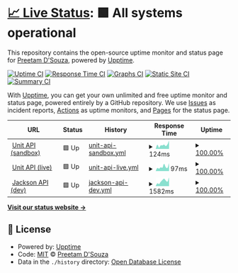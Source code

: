 # [📈 Live Status](https://pdsouza.github.io/nw-status-page): <!--live status--> **🟩 All systems operational**

This repository contains the open-source uptime monitor and status page for [Preetam D'Souza](preetam.io), powered by [Upptime](https://github.com/upptime/upptime).

[![Uptime CI](https://github.com/pdsouza/nw-status-page/workflows/Uptime%20CI/badge.svg)](https://github.com/pdsouza/nw-status-page/actions?query=workflow%3A%22Uptime+CI%22)
[![Response Time CI](https://github.com/pdsouza/nw-status-page/workflows/Response%20Time%20CI/badge.svg)](https://github.com/pdsouza/nw-status-page/actions?query=workflow%3A%22Response+Time+CI%22)
[![Graphs CI](https://github.com/pdsouza/nw-status-page/workflows/Graphs%20CI/badge.svg)](https://github.com/pdsouza/nw-status-page/actions?query=workflow%3A%22Graphs+CI%22)
[![Static Site CI](https://github.com/pdsouza/nw-status-page/workflows/Static%20Site%20CI/badge.svg)](https://github.com/pdsouza/nw-status-page/actions?query=workflow%3A%22Static+Site+CI%22)
[![Summary CI](https://github.com/pdsouza/nw-status-page/workflows/Summary%20CI/badge.svg)](https://github.com/pdsouza/nw-status-page/actions?query=workflow%3A%22Summary+CI%22)

With [Upptime](https://upptime.js.org), you can get your own unlimited and free uptime monitor and status page, powered entirely by a GitHub repository. We use [Issues](https://github.com/pdsouza/nw-status-page/issues) as incident reports, [Actions](https://github.com/pdsouza/nw-status-page/actions) as uptime monitors, and [Pages](https://pdsouza.github.io/nw-status-page) for the status page.

<!--start: status pages-->
<!-- This summary is generated by Upptime (https://github.com/upptime/upptime) -->
<!-- Do not edit this manually, your changes will be overwritten -->
<!-- prettier-ignore -->
| URL | Status | History | Response Time | Uptime |
| --- | ------ | ------- | ------------- | ------ |
| <img alt="" src="https://icons.duckduckgo.com/ip3/api.s.unit.sh.ico" height="13"> [Unit API (sandbox)](https://api.s.unit.sh) | 🟩 Up | [unit-api-sandbox.yml](https://github.com/pdsouza/nw-status-page/commits/HEAD/history/unit-api-sandbox.yml) | <details><summary><img alt="Response time graph" src="./graphs/unit-api-sandbox/response-time-week.png" height="20"> 124ms</summary><br><a href="https://pdsouza.github.io/nw-status-page/history/unit-api-sandbox"><img alt="Response time 206" src="https://img.shields.io/endpoint?url=https%3A%2F%2Fraw.githubusercontent.com%2Fpdsouza%2Fnw-status-page%2FHEAD%2Fapi%2Funit-api-sandbox%2Fresponse-time.json"></a><br><a href="https://pdsouza.github.io/nw-status-page/history/unit-api-sandbox"><img alt="24-hour response time 171" src="https://img.shields.io/endpoint?url=https%3A%2F%2Fraw.githubusercontent.com%2Fpdsouza%2Fnw-status-page%2FHEAD%2Fapi%2Funit-api-sandbox%2Fresponse-time-day.json"></a><br><a href="https://pdsouza.github.io/nw-status-page/history/unit-api-sandbox"><img alt="7-day response time 124" src="https://img.shields.io/endpoint?url=https%3A%2F%2Fraw.githubusercontent.com%2Fpdsouza%2Fnw-status-page%2FHEAD%2Fapi%2Funit-api-sandbox%2Fresponse-time-week.json"></a><br><a href="https://pdsouza.github.io/nw-status-page/history/unit-api-sandbox"><img alt="30-day response time 250" src="https://img.shields.io/endpoint?url=https%3A%2F%2Fraw.githubusercontent.com%2Fpdsouza%2Fnw-status-page%2FHEAD%2Fapi%2Funit-api-sandbox%2Fresponse-time-month.json"></a><br><a href="https://pdsouza.github.io/nw-status-page/history/unit-api-sandbox"><img alt="1-year response time 207" src="https://img.shields.io/endpoint?url=https%3A%2F%2Fraw.githubusercontent.com%2Fpdsouza%2Fnw-status-page%2FHEAD%2Fapi%2Funit-api-sandbox%2Fresponse-time-year.json"></a></details> | <details><summary><a href="https://pdsouza.github.io/nw-status-page/history/unit-api-sandbox">100.00%</a></summary><a href="https://pdsouza.github.io/nw-status-page/history/unit-api-sandbox"><img alt="All-time uptime 100.00%" src="https://img.shields.io/endpoint?url=https%3A%2F%2Fraw.githubusercontent.com%2Fpdsouza%2Fnw-status-page%2FHEAD%2Fapi%2Funit-api-sandbox%2Fuptime.json"></a><br><a href="https://pdsouza.github.io/nw-status-page/history/unit-api-sandbox"><img alt="24-hour uptime 100.00%" src="https://img.shields.io/endpoint?url=https%3A%2F%2Fraw.githubusercontent.com%2Fpdsouza%2Fnw-status-page%2FHEAD%2Fapi%2Funit-api-sandbox%2Fuptime-day.json"></a><br><a href="https://pdsouza.github.io/nw-status-page/history/unit-api-sandbox"><img alt="7-day uptime 100.00%" src="https://img.shields.io/endpoint?url=https%3A%2F%2Fraw.githubusercontent.com%2Fpdsouza%2Fnw-status-page%2FHEAD%2Fapi%2Funit-api-sandbox%2Fuptime-week.json"></a><br><a href="https://pdsouza.github.io/nw-status-page/history/unit-api-sandbox"><img alt="30-day uptime 100.00%" src="https://img.shields.io/endpoint?url=https%3A%2F%2Fraw.githubusercontent.com%2Fpdsouza%2Fnw-status-page%2FHEAD%2Fapi%2Funit-api-sandbox%2Fuptime-month.json"></a><br><a href="https://pdsouza.github.io/nw-status-page/history/unit-api-sandbox"><img alt="1-year uptime 100.00%" src="https://img.shields.io/endpoint?url=https%3A%2F%2Fraw.githubusercontent.com%2Fpdsouza%2Fnw-status-page%2FHEAD%2Fapi%2Funit-api-sandbox%2Fuptime-year.json"></a></details>
| <img alt="" src="https://icons.duckduckgo.com/ip3/api.unit.co.ico" height="13"> [Unit API (live)](https://api.unit.co/) | 🟩 Up | [unit-api-live.yml](https://github.com/pdsouza/nw-status-page/commits/HEAD/history/unit-api-live.yml) | <details><summary><img alt="Response time graph" src="./graphs/unit-api-live/response-time-week.png" height="20"> 97ms</summary><br><a href="https://pdsouza.github.io/nw-status-page/history/unit-api-live"><img alt="Response time 164" src="https://img.shields.io/endpoint?url=https%3A%2F%2Fraw.githubusercontent.com%2Fpdsouza%2Fnw-status-page%2FHEAD%2Fapi%2Funit-api-live%2Fresponse-time.json"></a><br><a href="https://pdsouza.github.io/nw-status-page/history/unit-api-live"><img alt="24-hour response time 54" src="https://img.shields.io/endpoint?url=https%3A%2F%2Fraw.githubusercontent.com%2Fpdsouza%2Fnw-status-page%2FHEAD%2Fapi%2Funit-api-live%2Fresponse-time-day.json"></a><br><a href="https://pdsouza.github.io/nw-status-page/history/unit-api-live"><img alt="7-day response time 97" src="https://img.shields.io/endpoint?url=https%3A%2F%2Fraw.githubusercontent.com%2Fpdsouza%2Fnw-status-page%2FHEAD%2Fapi%2Funit-api-live%2Fresponse-time-week.json"></a><br><a href="https://pdsouza.github.io/nw-status-page/history/unit-api-live"><img alt="30-day response time 444" src="https://img.shields.io/endpoint?url=https%3A%2F%2Fraw.githubusercontent.com%2Fpdsouza%2Fnw-status-page%2FHEAD%2Fapi%2Funit-api-live%2Fresponse-time-month.json"></a><br><a href="https://pdsouza.github.io/nw-status-page/history/unit-api-live"><img alt="1-year response time 166" src="https://img.shields.io/endpoint?url=https%3A%2F%2Fraw.githubusercontent.com%2Fpdsouza%2Fnw-status-page%2FHEAD%2Fapi%2Funit-api-live%2Fresponse-time-year.json"></a></details> | <details><summary><a href="https://pdsouza.github.io/nw-status-page/history/unit-api-live">100.00%</a></summary><a href="https://pdsouza.github.io/nw-status-page/history/unit-api-live"><img alt="All-time uptime 99.99%" src="https://img.shields.io/endpoint?url=https%3A%2F%2Fraw.githubusercontent.com%2Fpdsouza%2Fnw-status-page%2FHEAD%2Fapi%2Funit-api-live%2Fuptime.json"></a><br><a href="https://pdsouza.github.io/nw-status-page/history/unit-api-live"><img alt="24-hour uptime 100.00%" src="https://img.shields.io/endpoint?url=https%3A%2F%2Fraw.githubusercontent.com%2Fpdsouza%2Fnw-status-page%2FHEAD%2Fapi%2Funit-api-live%2Fuptime-day.json"></a><br><a href="https://pdsouza.github.io/nw-status-page/history/unit-api-live"><img alt="7-day uptime 100.00%" src="https://img.shields.io/endpoint?url=https%3A%2F%2Fraw.githubusercontent.com%2Fpdsouza%2Fnw-status-page%2FHEAD%2Fapi%2Funit-api-live%2Fuptime-week.json"></a><br><a href="https://pdsouza.github.io/nw-status-page/history/unit-api-live"><img alt="30-day uptime 99.87%" src="https://img.shields.io/endpoint?url=https%3A%2F%2Fraw.githubusercontent.com%2Fpdsouza%2Fnw-status-page%2FHEAD%2Fapi%2Funit-api-live%2Fuptime-month.json"></a><br><a href="https://pdsouza.github.io/nw-status-page/history/unit-api-live"><img alt="1-year uptime 99.98%" src="https://img.shields.io/endpoint?url=https%3A%2F%2Fraw.githubusercontent.com%2Fpdsouza%2Fnw-status-page%2FHEAD%2Fapi%2Funit-api-live%2Fuptime-year.json"></a></details>
| <img alt="" src="https://icons.duckduckgo.com/ip3/api.devjnptw.com.ico" height="13"> [Jackson API (dev)](https://api.devjnptw.com) | 🟩 Up | [jackson-api-dev.yml](https://github.com/pdsouza/nw-status-page/commits/HEAD/history/jackson-api-dev.yml) | <details><summary><img alt="Response time graph" src="./graphs/jackson-api-dev/response-time-week.png" height="20"> 1582ms</summary><br><a href="https://pdsouza.github.io/nw-status-page/history/jackson-api-dev"><img alt="Response time 260" src="https://img.shields.io/endpoint?url=https%3A%2F%2Fraw.githubusercontent.com%2Fpdsouza%2Fnw-status-page%2FHEAD%2Fapi%2Fjackson-api-dev%2Fresponse-time.json"></a><br><a href="https://pdsouza.github.io/nw-status-page/history/jackson-api-dev"><img alt="24-hour response time 138" src="https://img.shields.io/endpoint?url=https%3A%2F%2Fraw.githubusercontent.com%2Fpdsouza%2Fnw-status-page%2FHEAD%2Fapi%2Fjackson-api-dev%2Fresponse-time-day.json"></a><br><a href="https://pdsouza.github.io/nw-status-page/history/jackson-api-dev"><img alt="7-day response time 1582" src="https://img.shields.io/endpoint?url=https%3A%2F%2Fraw.githubusercontent.com%2Fpdsouza%2Fnw-status-page%2FHEAD%2Fapi%2Fjackson-api-dev%2Fresponse-time-week.json"></a><br><a href="https://pdsouza.github.io/nw-status-page/history/jackson-api-dev"><img alt="30-day response time 609" src="https://img.shields.io/endpoint?url=https%3A%2F%2Fraw.githubusercontent.com%2Fpdsouza%2Fnw-status-page%2FHEAD%2Fapi%2Fjackson-api-dev%2Fresponse-time-month.json"></a><br><a href="https://pdsouza.github.io/nw-status-page/history/jackson-api-dev"><img alt="1-year response time 239" src="https://img.shields.io/endpoint?url=https%3A%2F%2Fraw.githubusercontent.com%2Fpdsouza%2Fnw-status-page%2FHEAD%2Fapi%2Fjackson-api-dev%2Fresponse-time-year.json"></a></details> | <details><summary><a href="https://pdsouza.github.io/nw-status-page/history/jackson-api-dev">100.00%</a></summary><a href="https://pdsouza.github.io/nw-status-page/history/jackson-api-dev"><img alt="All-time uptime 99.78%" src="https://img.shields.io/endpoint?url=https%3A%2F%2Fraw.githubusercontent.com%2Fpdsouza%2Fnw-status-page%2FHEAD%2Fapi%2Fjackson-api-dev%2Fuptime.json"></a><br><a href="https://pdsouza.github.io/nw-status-page/history/jackson-api-dev"><img alt="24-hour uptime 100.00%" src="https://img.shields.io/endpoint?url=https%3A%2F%2Fraw.githubusercontent.com%2Fpdsouza%2Fnw-status-page%2FHEAD%2Fapi%2Fjackson-api-dev%2Fuptime-day.json"></a><br><a href="https://pdsouza.github.io/nw-status-page/history/jackson-api-dev"><img alt="7-day uptime 100.00%" src="https://img.shields.io/endpoint?url=https%3A%2F%2Fraw.githubusercontent.com%2Fpdsouza%2Fnw-status-page%2FHEAD%2Fapi%2Fjackson-api-dev%2Fuptime-week.json"></a><br><a href="https://pdsouza.github.io/nw-status-page/history/jackson-api-dev"><img alt="30-day uptime 100.00%" src="https://img.shields.io/endpoint?url=https%3A%2F%2Fraw.githubusercontent.com%2Fpdsouza%2Fnw-status-page%2FHEAD%2Fapi%2Fjackson-api-dev%2Fuptime-month.json"></a><br><a href="https://pdsouza.github.io/nw-status-page/history/jackson-api-dev"><img alt="1-year uptime 99.98%" src="https://img.shields.io/endpoint?url=https%3A%2F%2Fraw.githubusercontent.com%2Fpdsouza%2Fnw-status-page%2FHEAD%2Fapi%2Fjackson-api-dev%2Fuptime-year.json"></a></details>

<!--end: status pages-->

[**Visit our status website →**](https://pdsouza.github.io/nw-status-page)

## 📄 License

- Powered by: [Upptime](https://github.com/upptime/upptime)
- Code: [MIT](./LICENSE) © [Preetam D'Souza](preetam.io)
- Data in the `./history` directory: [Open Database License](https://opendatacommons.org/licenses/odbl/1-0/)
